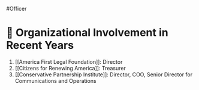 #Officer 
# 💼 Organizational Involvement in Recent Years

1. [[America First Legal Foundation]]: Director
2. [[Citizens for Renewing America]]: Treasurer
3. [[Conservative Partnership Institute]]: Director, COO, Senior Director for Communications and Operations
